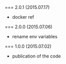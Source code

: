 === 2.0.1 (2015.07.17)

* docker ref

=== 2.0.0 (2015.07.06)

* rename env variables

=== 1.0.0 (2015.07.02)

* publication of the code
